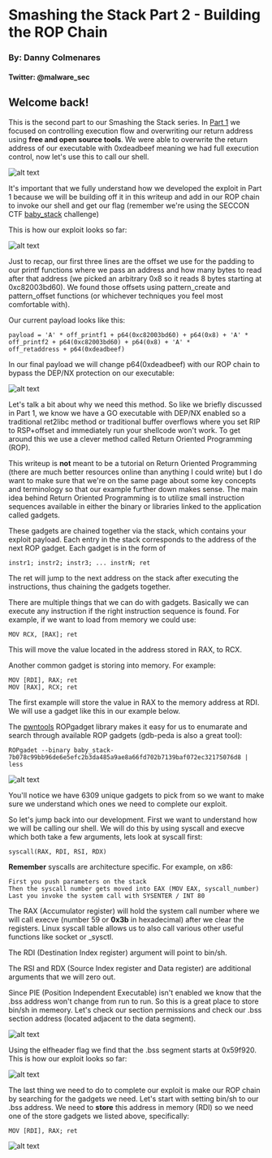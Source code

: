 # Smashing the Stack Part 2 - Building the ROP Chain
### By: Danny Colmenares 
#### Twitter: @malware_sec

## Welcome back! 
This is the second part to our Smashing the Stack series. In [Part 1](https://malwaresec.github.io/Stack-Based-Buffer-Overflow/) we focused on controlling execution flow and overwriting our return address using **free and open source tools**. We were able to overwrite the return address of our executable with 0xdeadbeef meaning we had full execution control, now let's use this to call our shell. 

![alt text](screenshot/15.png)

It's important that we fully understand how we developed the exploit in Part 1 because we will be building off it in this writeup and add in our ROP chain to invoke our shell and get our flag (remember we're using the SECCON CTF [baby_stack](https://github.com/MalwareSec/Stack-Based-Buffer-Overflow/blob/master/baby_stack-7b078c99bb96de6e5efc2b3da485a9ae8a66fd702b7139baf072ec32175076d8.dms) challenge)

This is how our exploit looks so far: 

![alt text](screenshot/14.png)

Just to recap, our first three lines are the offset we use for the padding to our printf functions where we pass an address and how many bytes to read after that address (we picked an arbitrary 0x8 so it reads 8 bytes starting at 0xc82003bd60). We found those offsets using pattern_create and pattern_offset functions (or whichever techniques you feel most comfortable with). 

Our current payload looks like this:

    payload = 'A' * off_printf1 + p64(0xc82003bd60) + p64(0x8) + 'A' * off_printf2 + p64(0xc82003bd60) + p64(0x8) + 'A' * 
    off_retaddress + p64(0xdeadbeef)

In our final payload we will change p64(0xdeadbeef) with our ROP chain to bypass the DEP/NX protection on our executable: 

![alt text](screenshot/3.png)

Let's talk a bit about why we need this method. So like we briefly discussed in Part 1, we know we have a GO executable with DEP/NX enabled so a traditional ret2libc method or traditional buffer overflows where you set RIP to RSP+offset and immediately run your shellcode won't work. To get around this we use a clever method called Return Oriented Programming (ROP).

This writeup is **not** meant to be a tutorial on Return Oriented Programming (there are much better resources online than anything I could write) but I do want to make sure that we're on the same page about some key concepts and terminology so that our example further down makes sense. The main idea behind Return Oriented Programming is to utilize small instruction sequences available in either the binary or libraries linked to the application called gadgets. 

These gadgets are chained together via the stack, which contains your exploit payload. Each entry in the stack corresponds to the address of the next ROP gadget. Each gadget is in the form of

    instr1; instr2; instr3; ... instrN; ret
    
The ret will jump to the next address on the stack after executing the instructions, thus chaining the gadgets together.
    
There are multiple things that we can do with gadgets. Basically we can execute any instruction if the right instruction sequence is found. For example, if we want to load from memory we could use: 

    MOV RCX, [RAX]; ret
    
This will move the value located in the address stored in RAX, to RCX. 

Another common gadget is storing into memory. For example: 

    MOV [RDI], RAX; ret
    MOV [RAX], RCX; ret

The first example will store the value in RAX to the memory address at RDI. We will use a gadget like this in our example below. 

The [pwntools](https://github.com/Gallopsled/pwntools) ROPgadget library makes it easy for us to enumarate and search through available ROP gadgets (gdb-peda is also a great tool):

    ROPgadet --binary baby_stack-7b078c99bb96de6e5efc2b3da485a9ae8a66fd702b7139baf072ec32175076d8 | less

![alt text](screenshot/rop4.png)

You'll notice we have 6309 unique gadgets to pick from so we want to make sure we understand which ones we need to complete our exploit. 

So let's jump back into our development. First we want to understand how we will be calling our shell. We will do this by using syscall and execve which both take a few arguments, lets look at syscall first: 

    syscall(RAX, RDI, RSI, RDX)
    
**Remember** syscalls are architecture specific. For example, on x86:

    First you push parameters on the stack
    Then the syscall number gets moved into EAX (MOV EAX, syscall_number)
    Last you invoke the system call with SYSENTER / INT 80
    
The RAX (Accumulator register) will hold the system call number where we will call execve (number 59 or **0x3b** in hexadecimal) after we clear the registers. Linux syscall table allows us to also call various other useful functions like socket or _sysctl.

The RDI (Destination Index register) argument will point to bin/sh. 

The RSI and RDX (Source Index register and Data register) are additional arguments that we will zero out.

Since PIE (Position Independent Executable) isn't enabled we know that the .bss address won't change from run to run. So this is a great place to store bin/sh in memeory. Let's check our section permissions and check our .bss section address (located adjacent to the data segment).

![alt text](screenshot/rop5.png)

Using the elfheader flag we find that the .bss segment starts at 0x59f920. This is how our exploit looks so far: 

![alt text](screenshot/rop7.png)

The last thing we need to do to complete our exploit is make our ROP chain by searching for the gadgets we need. Let's start with setting bin/sh to our .bss address. We need to **store** this address in memory (RDI) so we need one of the store gadgets we listed above, specifically:

    MOV [RDI], RAX; ret
    
![alt text](screenshot/rop8.png)

